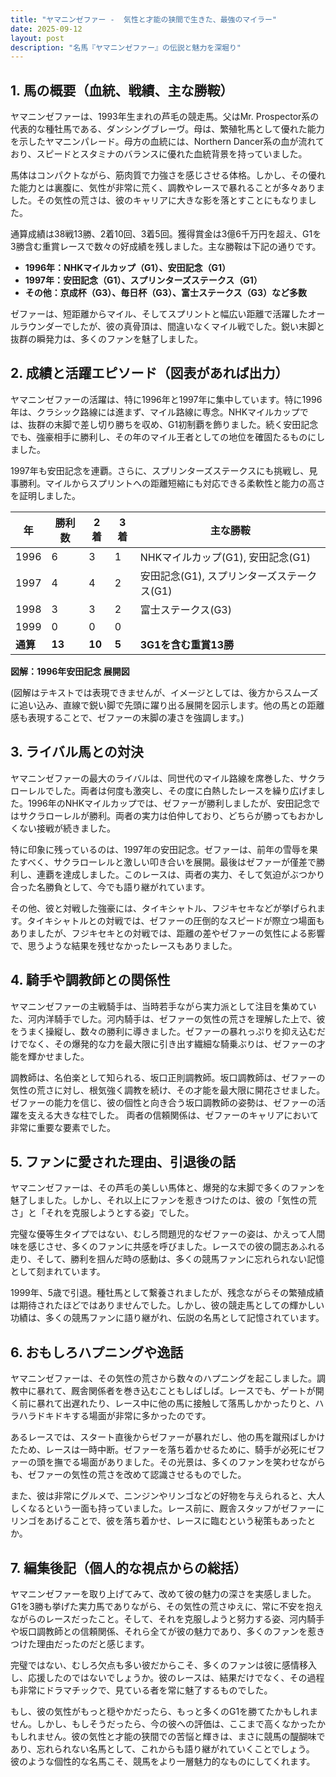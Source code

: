 ```yaml
---
title: "ヤマニンゼファー -  気性と才能の狭間で生きた、最強のマイラー"
date: 2025-09-12
layout: post
description: "名馬『ヤマニンゼファー』の伝説と魅力を深堀り"
---
```


## 1. 馬の概要（血統、戦績、主な勝鞍）

ヤマニンゼファーは、1993年生まれの芦毛の競走馬。父はMr. Prospector系の代表的な種牡馬である、ダンシングブレーヴ。母は、繁殖牝馬として優れた能力を示したヤマニンパレード。母方の血統には、Northern Dancer系の血が流れており、スピードとスタミナのバランスに優れた血統背景を持っていました。

馬体はコンパクトながら、筋肉質で力強さを感じさせる体格。しかし、その優れた能力とは裏腹に、気性が非常に荒く、調教やレースで暴れることが多々ありました。その気性の荒さは、彼のキャリアに大きな影を落とすことにもなりました。

通算成績は38戦13勝、2着10回、3着5回。獲得賞金は3億6千万円を超え、G1を3勝含む重賞レースで数々の好成績を残しました。主な勝鞍は下記の通りです。

* **1996年：NHKマイルカップ（G1）、安田記念（G1）**
* **1997年：安田記念（G1）、スプリンターズステークス（G1）**
* **その他：京成杯（G3）、毎日杯（G3）、富士ステークス（G3）など多数**

ゼファーは、短距離からマイル、そしてスプリントと幅広い距離で活躍したオールラウンダーでしたが、彼の真骨頂は、間違いなくマイル戦でした。鋭い末脚と抜群の瞬発力は、多くのファンを魅了しました。


## 2. 成績と活躍エピソード（図表があれば出力）

ヤマニンゼファーの活躍は、特に1996年と1997年に集中しています。特に1996年は、クラシック路線には進まず、マイル路線に専念。NHKマイルカップでは、抜群の末脚で差し切り勝ちを収め、G1初制覇を飾りました。続く安田記念でも、強豪相手に勝利し、その年のマイル王者としての地位を確固たるものにしました。

1997年も安田記念を連覇。さらに、スプリンターズステークスにも挑戦し、見事勝利。マイルからスプリントへの距離短縮にも対応できる柔軟性と能力の高さを証明しました。

| 年 | 勝利数 | 2着 | 3着 | 主な勝鞍 |
|---|---|---|---|---|
| 1996 | 6 | 3 | 1 | NHKマイルカップ(G1), 安田記念(G1) |
| 1997 | 4 | 4 | 2 | 安田記念(G1), スプリンターズステークス(G1) |
| 1998 | 3 | 3 | 2 | 富士ステークス(G3) |
| 1999 | 0 | 0 | 0 |  |
| **通算** | **13** | **10** | **5** | **3G1を含む重賞13勝** |


**図解：1996年安田記念 展開図**

(図解はテキストでは表現できませんが、イメージとしては、後方からスムーズに追い込み、直線で鋭い脚で先頭に躍り出る展開を図示します。他の馬との距離感も表現することで、ゼファーの末脚の凄さを強調します。)


## 3. ライバル馬との対決

ヤマニンゼファーの最大のライバルは、同世代のマイル路線を席巻した、サクラローレルでした。両者は何度も激突し、その度に白熱したレースを繰り広げました。1996年のNHKマイルカップでは、ゼファーが勝利しましたが、安田記念ではサクラローレルが勝利。両者の実力は伯仲しており、どちらが勝ってもおかしくない接戦が続きました。

特に印象に残っているのは、1997年の安田記念。ゼファーは、前年の雪辱を果たすべく、サクラローレルと激しい叩き合いを展開。最後はゼファーが僅差で勝利し、連覇を達成しました。このレースは、両者の実力、そして気迫がぶつかり合った名勝負として、今でも語り継がれています。

その他、彼と対戦した強豪には、タイキシャトル、フジキセキなどが挙げられます。タイキシャトルとの対戦では、ゼファーの圧倒的なスピードが際立つ場面もありましたが、フジキセキとの対戦では、距離の差やゼファーの気性による影響で、思うような結果を残せなかったレースもありました。


## 4. 騎手や調教師との関係性

ヤマニンゼファーの主戦騎手は、当時若手ながら実力派として注目を集めていた、河内洋騎手でした。河内騎手は、ゼファーの気性の荒さを理解した上で、彼をうまく操縦し、数々の勝利に導きました。ゼファーの暴れっぷりを抑え込むだけでなく、その爆発的な力を最大限に引き出す繊細な騎乗ぶりは、ゼファーの才能を輝かせました。

調教師は、名伯楽として知られる、坂口正則調教師。坂口調教師は、ゼファーの気性の荒さに対し、根気強く調教を続け、その才能を最大限に開花させました。ゼファーの能力を信じ、彼の個性と向き合う坂口調教師の姿勢は、ゼファーの活躍を支える大きな柱でした。  両者の信頼関係は、ゼファーのキャリアにおいて非常に重要な要素でした。


## 5. ファンに愛された理由、引退後の話

ヤマニンゼファーは、その芦毛の美しい馬体と、爆発的な末脚で多くのファンを魅了しました。しかし、それ以上にファンを惹きつけたのは、彼の「気性の荒さ」と「それを克服しようとする姿」でした。

完璧な優等生タイプではない、むしろ問題児的なゼファーの姿は、かえって人間味を感じさせ、多くのファンに共感を呼びました。レースでの彼の闘志あふれる走り、そして、勝利を掴んだ時の感動は、多くの競馬ファンに忘れられない記憶として刻まれています。

1999年、5歳で引退。種牡馬として繋養されましたが、残念ながらその繁殖成績は期待されたほどではありませんでした。しかし、彼の競走馬としての輝かしい功績は、多くの競馬ファンに語り継がれ、伝説の名馬として記憶されています。


## 6. おもしろハプニングや逸話

ヤマニンゼファーは、その気性の荒さから数々のハプニングを起こしました。調教中に暴れて、厩舎関係者を巻き込むこともしばしば。レースでも、ゲートが開く前に暴れて出遅れたり、レース中に他の馬に接触して落馬しかかったりと、ハラハラドキドキする場面が非常に多かったのです。

あるレースでは、スタート直後からゼファーが暴れだし、他の馬を蹴飛ばしかけたため、レースは一時中断。ゼファーを落ち着かせるために、騎手が必死にゼファーの頭を撫でる場面がありました。その光景は、多くのファンを笑わせながらも、ゼファーの気性の荒さを改めて認識させるものでした。

また、彼は非常にグルメで、ニンジンやリンゴなどの好物を与えられると、大人しくなるという一面も持っていました。レース前に、厩舎スタッフがゼファーにリンゴをあげることで、彼を落ち着かせ、レースに臨むという秘策もあったとか。


## 7. 編集後記（個人的な視点からの総括）

ヤマニンゼファーを取り上げてみて、改めて彼の魅力の深さを実感しました。G1を3勝も挙げた実力馬でありながら、その気性の荒さゆえに、常に不安を抱えながらのレースだったこと。そして、それを克服しようと努力する姿、河内騎手や坂口調教師との信頼関係、それら全てが彼の魅力であり、多くのファンを惹きつけた理由だったのだと感じます。

完璧ではない、むしろ欠点も多い彼だからこそ、多くのファンは彼に感情移入し、応援したのではないでしょうか。彼のレースは、結果だけでなく、その過程も非常にドラマチックで、見ている者を常に魅了するものでした。

もし、彼の気性がもっと穏やかだったら、もっと多くのG1を勝てたかもしれません。しかし、もしそうだったら、今の彼への評価は、ここまで高くなかったかもしれません。彼の気性と才能の狭間での苦悩と輝きは、まさに競馬の醍醐味であり、忘れられない名馬として、これからも語り継がれていくことでしょう。  彼のような個性的な名馬こそ、競馬をより一層魅力的なものにしてくれます。
